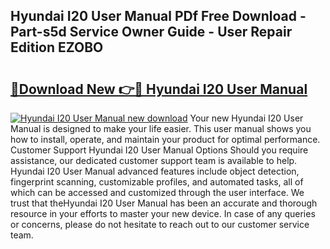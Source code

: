 ## Hyundai I20 User Manual PDf Free Download - Part-s5d Service Owner Guide - User Repair Edition EZOBO

# <h2><a href="http://cf10683.oget.top/?id=Hyundai+I20+User+Manual">🔗Download New 👉🔴 Hyundai I20 User Manual</a></h2>

[![Hyundai I20 User Manual new download](https://i.imgur.com/5g1atiW.png)](http://cf10683.oget.top/?id=Hyundai+I20+User+Manual)
Your new Hyundai I20 User Manual is designed to make your life easier. This user manual shows you how to install, operate, and maintain your product for optimal performance. Customer Support Hyundai I20 User Manual Options Should you require assistance, our dedicated customer support team is available to help. Hyundai I20 User Manual advanced features include object detection, fingerprint scanning, customizable profiles, and automated tasks, all of which can be accessed and customized through the user interface. We trust that theHyundai I20 User Manual has been an accurate and thorough resource in your efforts to master your new device. In case of any queries or concerns, please do not hesitate to reach out to our customer service team.
